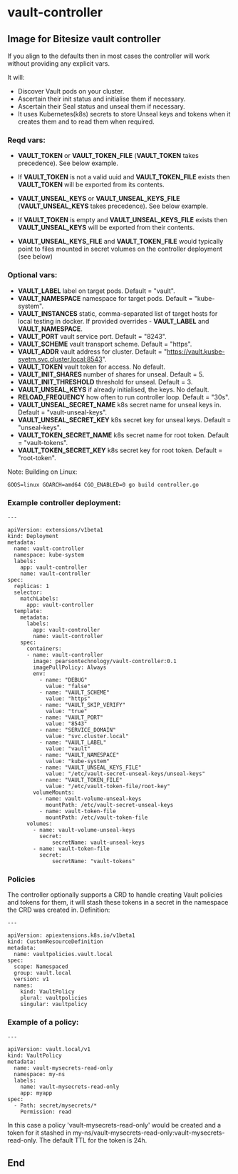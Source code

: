 # vault-controller
## Image for Bitesize vault controller

If you align to the defaults then in most cases the controller will work without providing any explicit vars.

It will:

- Discover Vault pods on your cluster.
- Ascertain their init status and initialise them if necessary.
- Ascertain their Seal status and unseal them if necessary.
- It uses Kubernetes(k8s) secrets to store Unseal keys and tokens when it creates them and to read them when required.

### Reqd vars:
- **VAULT_TOKEN** or **VAULT_TOKEN_FILE** (**VAULT_TOKEN** takes precedence). See below example.
- If **VAULT_TOKEN** is not a valid uuid and **VAULT_TOKEN_FILE** exists then **VAULT_TOKEN** will be exported from its contents.

- **VAULT_UNSEAL_KEYS** or **VAULT_UNSEAL_KEYS_FILE** (**VAULT_UNSEAL_KEYS** takes precedence). See below example.
- If **VAULT_TOKEN** is empty and **VAULT_UNSEAL_KEYS_FILE** exists then **VAULT_UNSEAL_KEYS** will be exported from their contents.

- **VAULT_UNSEAL_KEYS_FILE** and **VAULT_TOKEN_FILE** would typically point to files mounted in secret volumes on the controller deployment (see below)

### Optional vars:

- **VAULT_LABEL** label on target pods. Default = "vault".
- **VAULT_NAMESPACE** namespace for target pods. Default = "kube-system".
- **VAULT_INSTANCES** static, comma-separated list of target hosts for local testing in docker. If provided overrides - **VAULT_LABEL** and **VAULT_NAMESPACE**.
- **VAULT_PORT** vault service port. Default = "8243".
- **VAULT_SCHEME** vault transport scheme. Default = "https".
- **VAULT_ADDR** vault address for cluster. Default = "https://vault.kusbe-syetm.svc.cluster.local:8543".
- **VAULT_TOKEN** vault token for access. No default.
- **VAULT_INIT_SHARES** number of shares for unseal. Default = 5.
- **VAULT_INIT_THRESHOLD** threshold for unseal. Default = 3.
- **VAULT_UNSEAL_KEYS** if already initialised, the keys. No default.
- **RELOAD_FREQUENCY** how often to run controller loop. Default = "30s".
- **VAULT_UNSEAL_SECRET_NAME** k8s secret name for unseal keys in. Default = "vault-unseal-keys".
- **VAULT_UNSEAL_SECRET_KEY** k8s secret key for unseal keys. Default = "unseal-keys".
- **VAULT_TOKEN_SECRET_NAME** k8s secret name for root token. Default = "vault-tokens".
- **VAULT_TOKEN_SECRET_KEY** k8s secret key for root token. Default = "root-token".

Note:
Building on Linux:
```
GOOS=linux GOARCH=amd64 CGO_ENABLED=0 go build controller.go
```

### Example controller deployment:

```
---

apiVersion: extensions/v1beta1
kind: Deployment
metadata:
  name: vault-controller
  namespace: kube-system
  labels:
    app: vault-controller
    name: vault-controller
spec:
  replicas: 1
  selector:
    matchLabels:
      app: vault-controller
  template:
    metadata:
      labels:
        app: vault-controller
        name: vault-controller
    spec:
      containers:
      - name: vault-controller
        image: pearsontechnology/vault-controller:0.1
        imagePullPolicy: Always
        env:
          - name: "DEBUG"
            value: "false"
          - name: "VAULT_SCHEME"
            value: "https"
          - name: "VAULT_SKIP_VERIFY"
            value: "true"
          - name: "VAULT_PORT"
            value: "8543"
          - name: "SERVICE_DOMAIN"
            value: "svc.cluster.local"
          - name: "VAULT_LABEL"
            value: "vault"
          - name: "VAULT_NAMESPACE"
            value: "kube-system"
          - name: "VAULT_UNSEAL_KEYS_FILE"
            value: "/etc/vault-secret-unseal-keys/unseal-keys"
          - name: "VAULT_TOKEN_FILE"
            value: "/etc/vault-token-file/root-key"
        volumeMounts:
          - name: vault-volume-unseal-keys
            mountPath: /etc/vault-secret-unseal-keys
          - name: vault-token-file
            mountPath: /etc/vault-token-file
      volumes:
        - name: vault-volume-unseal-keys
          secret:
              secretName: vault-unseal-keys
        - name: vault-token-file
          secret:
              secretName: "vault-tokens"

```

### Policies

The controller optionally supports a CRD to handle creating Vault policies and tokens for them, it will stash these tokens in a secret in the namespace the CRD was created in. Definition:

```
---

apiVersion: apiextensions.k8s.io/v1beta1
kind: CustomResourceDefinition
metadata:
  name: vaultpolicies.vault.local
spec:
  scope: Namespaced
  group: vault.local
  version: v1
  names:
    kind: VaultPolicy
    plural: vaultpolicies
    singular: vaultpolicy

```

### Example of a policy:

```
---

apiVersion: vault.local/v1
kind: VaultPolicy
metadata:
  name: vault-mysecrets-read-only
  namespace: my-ns
  labels:
    name: vault-mysecrets-read-only
    app: myapp
spec:
  - Path: secret/mysecrets/*
    Permission: read

```

In this case a policy 'vault-mysecrets-read-only' would be created and a token for it stashed in my-ns/vault-mysecrets-read-only:vault-mysecrets-read-only. The default TTL for the token is 24h.

## End

